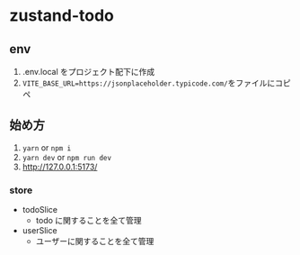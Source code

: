 # zustand-todo

## env

1. .env.local をプロジェクト配下に作成
2. `VITE_BASE_URL=https://jsonplaceholder.typicode.com/`をファイルにコピペ

## 始め方

1. `yarn` or `npm i`
2. `yarn dev` or `npm run dev`
3. http://127.0.0.1:5173/

### store

- todoSlice
  - todo に関することを全て管理
- userSlice
  - ユーザーに関することを全て管理
